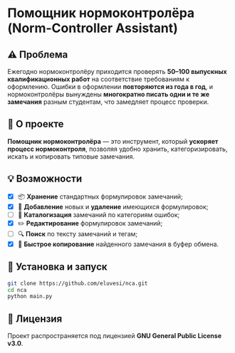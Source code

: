 # Помощник нормоконтролёра (Norm-Controller Assistant)

## ⚠️ Проблема
Ежегодно нормоконтролёру приходится проверять **50–100 выпускных квалификационных работ** на соответствие требованиям к оформлению. Ошибки в оформлении **повторяются из года в год**, и нормоконтролёры вынуждены **многократно писать одни и те же замечания** разным студентам, что замедляет процесс проверки.

## 📌 О проекте
**Помощник нормоконтролёра** — это инструмент, который **ускоряет процесс нормоконтроля**, позволяя удобно хранить, категоризировать, искать и копировать типовые замечания.

## 💡 Возможности
- [x] 📦 **Хранение** стандартных формулировок замечаний;
- [x] 📝 **Добавление** новых и **удаление** имеющихся формулировок;
- [ ] 📂 **Каталогизация** замечаний по категориям ошибок;
- [x] ✏️ **Редактирование** формулировок замечаний;
- [ ] 🔍 **Поиск** по тексту замечаний и тегам;
- [x] 📑 **Быстрое копирование** найденного замечания в буфер обмена.

## 🚀 Установка и запуск
```sh
git clone https://github.com/eluvesi/nca.git
cd nca
python main.py
```

## 📜 Лицензия
Проект распространяется под лицензией **GNU General Public License v3.0**.